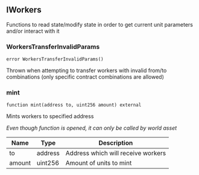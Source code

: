 ## IWorkers


Functions to read state/modify state in order to get current unit parameters and/or interact with it





### WorkersTransferInvalidParams

```solidity
error WorkersTransferInvalidParams()
```

Thrown when attempting to transfer workers with invalid from/to combinations (only specific contract combinations are allowed)





### mint

```solidity
function mint(address to, uint256 amount) external
```

Mints workers to specified address

_Even though function is opened, it can only be called by world asset_

| Name | Type | Description |
| ---- | ---- | ----------- |
| to | address | Address which will receive workers |
| amount | uint256 | Amount of units to mint |



